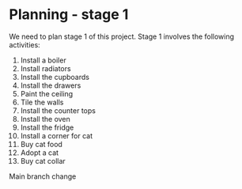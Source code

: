 # Planning - stage 1

We need to plan stage 1 of this project. Stage 1 involves the following activities:

1. Install a boiler
1. Install radiators
1. Install the cupboards
1. Install the drawers
1. Paint the ceiling
1. Tile the walls
1. Install the counter tops
1. Install the oven
1. Install the fridge
2. Install a corner for cat
3. Buy cat food
4. Adopt a cat
5. Buy cat collar

Main branch change

